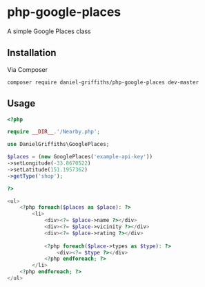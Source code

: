 # php-google-places
A simple Google Places class

## Installation

Via Composer

```
composer require daniel-griffiths/php-google-places dev-master
```


## Usage

```PHP
<?php

require __DIR__.'/Nearby.php';

use DanielGriffiths\GooglePlaces;

$places = (new GooglePlaces('example-api-key'))
->setLongitude(-33.8670522)
->setLatitude(151.1957362)
->getType('shop');

?>

<ul>
	<?php foreach($places as $place): ?>
		<li>
			<div><?= $place->name ?></div>
			<div><?= $place->vicinity ?></div>
			<div><?= $place->rating ?></div>
			
			<?php foreach($place->types as $type): ?>
				<div><?= $type ?></div>
			<?php endforeach; ?>
		</li>
	<?php endforeach; ?>
</ul>

```

